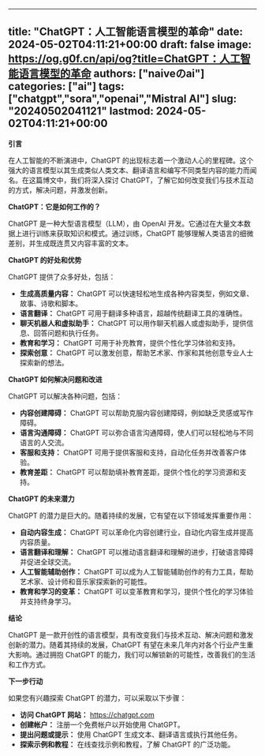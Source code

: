 
---
title: "ChatGPT：人工智能语言模型的革命"
date: 2024-05-02T04:11:21+00:00
draft: false
image: https://og.g0f.cn/api/og?title=ChatGPT：人工智能语言模型的革命
authors: ["naiveのai"]
categories: ["ai"]
tags: ["chatgpt","sora","openai","Mistral AI"]
slug: "20240502041121"
lastmod: 2024-05-02T04:11:21+00:00
---
**引言**

在人工智能的不断演进中，ChatGPT 的出现标志着一个激动人心的里程碑。这个强大的语言模型以其生成类似人类文本、翻译语言和编写不同类型内容的能力而闻名。在这篇博文中，我们将深入探讨 ChatGPT，了解它如何改变我们与技术互动的方式，解决问题，并激发创新。

**ChatGPT：它是如何工作的？**

ChatGPT 是一种大型语言模型（LLM），由 OpenAI 开发。它通过在大量文本数据上进行训练来获取知识和模式。通过训练，ChatGPT 能够理解人类语言的细微差别，并生成既连贯又内容丰富的文本。

**ChatGPT 的好处和优势**

ChatGPT 提供了众多好处，包括：

* **生成高质量内容：** ChatGPT 可以快速轻松地生成各种内容类型，例如文章、故事、诗歌和脚本。
* **语言翻译：** ChatGPT 可用于翻译多种语言，超越传统翻译工具的准确性。
* **聊天机器人和虚拟助手：** ChatGPT 可以用作聊天机器人或虚拟助手，提供信息、回答问题和执行任务。
* **教育和学习：** ChatGPT 可用于补充教育，提供个性化学习体验和支持。
* **探索创意：** ChatGPT 可以激发创意，帮助艺术家、作家和其他创意专业人士探索新的想法。

**ChatGPT 如何解决问题和改进**

ChatGPT 可以解决各种问题，包括：

* **内容创建障碍：** ChatGPT 可以帮助克服内容创建障碍，例如缺乏灵感或写作障碍。
* **语言沟通障碍：** ChatGPT 可以弥合语言沟通障碍，使人们可以轻松地与不同语言的人交流。
* **客服和支持：** ChatGPT 可用于提供客服和支持，自动化任务并改善客户体验。
* **教育差距：** ChatGPT 可以帮助填补教育差距，提供个性化的学习资源和支持。

**ChatGPT 的未来潜力**

ChatGPT 的潜力是巨大的。随着持续的发展，它有望在以下领域发挥重要作用：

* **自动内容生成：** ChatGPT 可以革命化内容创建行业，自动化内容生成并提高内容质量。
* **语言翻译和理解：** ChatGPT 可以推动语言翻译和理解的进步，打破语言障碍并促进全球交流。
* **人工智能辅助创作：** ChatGPT 可以成为人工智能辅助创作的有力工具，帮助艺术家、设计师和音乐家探索新的可能性。
* **教育和学习的变革：** ChatGPT 可以变革教育和学习，提供个性化的学习体验并支持终身学习。

**结论**

ChatGPT 是一款开创性的语言模型，具有改变我们与技术互动、解决问题和激发创新的潜力。随着其持续的发展，ChatGPT 有望在未来几年内对各个行业产生重大影响。通过拥抱 ChatGPT 的能力，我们可以解锁新的可能性，改善我们的生活和工作方式。

**下一步行动**

如果您有兴趣探索 ChatGPT 的潜力，可以采取以下步骤：

* **访问 ChatGPT 网站：** https://chatgpt.com
* **创建帐户：** 注册一个免费帐户以开始使用 ChatGPT。
* **提出问题或提示：** 使用 ChatGPT 生成文本、翻译语言或执行其他任务。
* **探索示例和教程：** 在线查找示例和教程，了解 ChatGPT 的广泛功能。